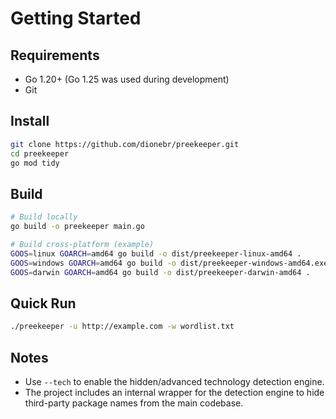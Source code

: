 # Getting Started

## Requirements

- Go 1.20+ (Go 1.25 was used during development)
- Git

## Install

```bash
git clone https://github.com/dionebr/preekeeper.git
cd preekeeper
go mod tidy
```

## Build

```bash
# Build locally
go build -o preekeeper main.go

# Build cross-platform (example)
GOOS=linux GOARCH=amd64 go build -o dist/preekeeper-linux-amd64 .
GOOS=windows GOARCH=amd64 go build -o dist/preekeeper-windows-amd64.exe .
GOOS=darwin GOARCH=amd64 go build -o dist/preekeeper-darwin-amd64 .
```

## Quick Run

```bash
./preekeeper -u http://example.com -w wordlist.txt
```

## Notes

- Use `--tech` to enable the hidden/advanced technology detection engine.
- The project includes an internal wrapper for the detection engine to hide third-party package names from the main codebase.